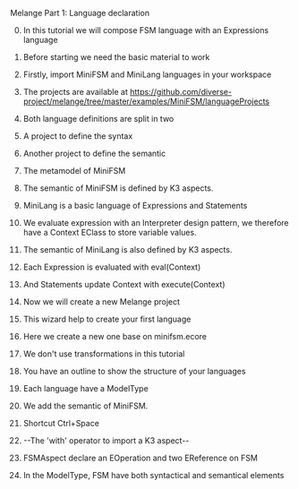 Melange Part 1: Language declaration

0. In this tutorial we will compose FSM language with an Expressions language
1. Before starting we need the basic material to work
2. Firstly, import MiniFSM and MiniLang languages in your workspace
3. The projects are available at https://github.com/diverse-project/melange/tree/master/examples/MiniFSM/languageProjects

4. Both language definitions are split in two
5. A project to define the syntax
6. Another project to define the semantic

7. The metamodel of MiniFSM
8. The semantic of MiniFSM is defined by K3 aspects.

9. MiniLang is a basic language of Expressions and Statements
10. We evaluate expression with an Interpreter design pattern,
  we therefore have a Context EClass to store variable values.
11. The semantic of MiniLang is also defined by K3 aspects.
12. Each Expression is evaluated with eval(Context)
13. And Statements update Context with execute(Context)

14. Now we will create a new Melange project
15. This wizard help to create your first language
16. Here we create a new one base on minifsm.ecore

17. We don't use transformations in this tutorial
18. You have an outline to show the structure of your languages
19. Each language have a ModelType

20. We add the semantic of MiniFSM.
21. Shortcut Ctrl+Space
21. --The 'with' operator to import a K3 aspect--
22. FSMAspect declare an EOperation and two EReference on FSM

23. In the ModelType, FSM have both syntactical and semantical elements
